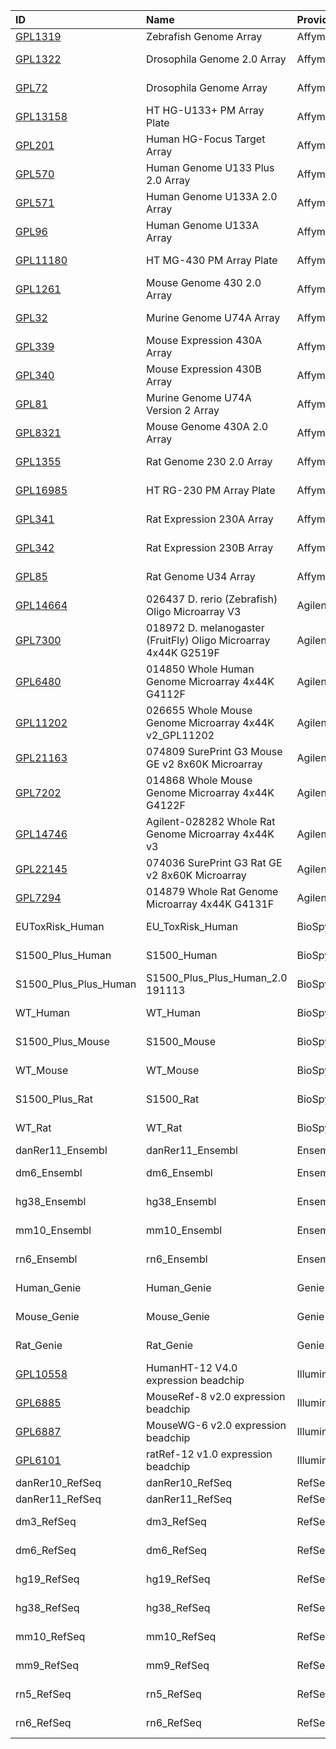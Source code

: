 |ID                                                                      |Name                                                            |Provider   |Species                 |
|:-----------------------------------------------------------------------|:---------------------------------------------------------------|:----------|:-----------------------|
|[GPL1319](https://www.ncbi.nlm.nih.gov/geo/query/acc.cgi?acc=GPL1319)   |Zebrafish Genome Array                                          |Affymetrix |Danio rerio             |
|[GPL1322](https://www.ncbi.nlm.nih.gov/geo/query/acc.cgi?acc=GPL1322)   |Drosophila Genome 2.0 Array                                     |Affymetrix |Drosophila melanogaster |
|[GPL72](https://www.ncbi.nlm.nih.gov/geo/query/acc.cgi?acc=GPL72)       |Drosophila Genome Array                                         |Affymetrix |Drosophila melanogaster |
|[GPL13158](https://www.ncbi.nlm.nih.gov/geo/query/acc.cgi?acc=GPL13158) |HT HG-U133+ PM Array Plate                                      |Affymetrix |Homo sapiens            |
|[GPL201](https://www.ncbi.nlm.nih.gov/geo/query/acc.cgi?acc=GPL201)     |Human HG-Focus Target Array                                     |Affymetrix |Homo sapiens            |
|[GPL570](https://www.ncbi.nlm.nih.gov/geo/query/acc.cgi?acc=GPL570)     |Human Genome U133 Plus 2.0 Array                                |Affymetrix |Homo sapiens            |
|[GPL571](https://www.ncbi.nlm.nih.gov/geo/query/acc.cgi?acc=GPL571)     |Human Genome U133A 2.0 Array                                    |Affymetrix |Homo sapiens            |
|[GPL96](https://www.ncbi.nlm.nih.gov/geo/query/acc.cgi?acc=GPL96)       |Human Genome U133A Array                                        |Affymetrix |Homo sapiens            |
|[GPL11180](https://www.ncbi.nlm.nih.gov/geo/query/acc.cgi?acc=GPL11180) |HT MG-430 PM Array Plate                                        |Affymetrix |Mus musculus            |
|[GPL1261](https://www.ncbi.nlm.nih.gov/geo/query/acc.cgi?acc=GPL1261)   |Mouse Genome 430 2.0 Array                                      |Affymetrix |Mus musculus            |
|[GPL32](https://www.ncbi.nlm.nih.gov/geo/query/acc.cgi?acc=GPL32)       |Murine Genome U74A Array                                        |Affymetrix |Mus musculus            |
|[GPL339](https://www.ncbi.nlm.nih.gov/geo/query/acc.cgi?acc=GPL339)     |Mouse Expression 430A Array                                     |Affymetrix |Mus musculus            |
|[GPL340](https://www.ncbi.nlm.nih.gov/geo/query/acc.cgi?acc=GPL340)     |Mouse Expression 430B Array                                     |Affymetrix |Mus musculus            |
|[GPL81](https://www.ncbi.nlm.nih.gov/geo/query/acc.cgi?acc=GPL81)       |Murine Genome U74A Version 2 Array                              |Affymetrix |Mus musculus            |
|[GPL8321](https://www.ncbi.nlm.nih.gov/geo/query/acc.cgi?acc=GPL8321)   |Mouse Genome 430A 2.0 Array                                     |Affymetrix |Mus musculus            |
|[GPL1355](https://www.ncbi.nlm.nih.gov/geo/query/acc.cgi?acc=GPL1355)   |Rat Genome 230 2.0 Array                                        |Affymetrix |Rattus norvegicus       |
|[GPL16985](https://www.ncbi.nlm.nih.gov/geo/query/acc.cgi?acc=GPL16985) |HT RG-230 PM Array Plate                                        |Affymetrix |Rattus norvegicus       |
|[GPL341](https://www.ncbi.nlm.nih.gov/geo/query/acc.cgi?acc=GPL341)     |Rat Expression 230A Array                                       |Affymetrix |Rattus norvegicus       |
|[GPL342](https://www.ncbi.nlm.nih.gov/geo/query/acc.cgi?acc=GPL342)     |Rat Expression 230B Array                                       |Affymetrix |Rattus norvegicus       |
|[GPL85](https://www.ncbi.nlm.nih.gov/geo/query/acc.cgi?acc=GPL85)       |Rat Genome U34 Array                                            |Affymetrix |Rattus norvegicus       |
|[GPL14664](https://www.ncbi.nlm.nih.gov/geo/query/acc.cgi?acc=GPL14664) |026437 D. rerio (Zebrafish) Oligo Microarray V3                 |Agilent    |Danio rerio             |
|[GPL7300](https://www.ncbi.nlm.nih.gov/geo/query/acc.cgi?acc=GPL7300)   |018972 D. melanogaster (FruitFly) Oligo Microarray 4x44K G2519F |Agilent    |Drosophila melanogaster |
|[GPL6480](https://www.ncbi.nlm.nih.gov/geo/query/acc.cgi?acc=GPL6480)   |014850 Whole Human Genome Microarray 4x44K G4112F               |Agilent    |Homo sapiens            |
|[GPL11202](https://www.ncbi.nlm.nih.gov/geo/query/acc.cgi?acc=GPL11202) |026655 Whole Mouse Genome Microarray 4x44K v2_GPL11202          |Agilent    |Mus musculus            |
|[GPL21163](https://www.ncbi.nlm.nih.gov/geo/query/acc.cgi?acc=GPL21163) |074809 SurePrint G3 Mouse GE v2 8x60K Microarray                |Agilent    |Mus musculus            |
|[GPL7202](https://www.ncbi.nlm.nih.gov/geo/query/acc.cgi?acc=GPL7202)   |014868 Whole Mouse Genome Microarray 4x44K G4122F               |Agilent    |Mus musculus            |
|[GPL14746](https://www.ncbi.nlm.nih.gov/geo/query/acc.cgi?acc=GPL14746) |Agilent-028282 Whole Rat Genome Microarray 4x44K v3             |Agilent    |Rattus norvegicus       |
|[GPL22145](https://www.ncbi.nlm.nih.gov/geo/query/acc.cgi?acc=GPL22145) |074036 SurePrint G3 Rat GE v2 8x60K Microarray                  |Agilent    |Rattus norvegicus       |
|[GPL7294](https://www.ncbi.nlm.nih.gov/geo/query/acc.cgi?acc=GPL7294)   |014879 Whole Rat Genome Microarray 4x44K G4131F                 |Agilent    |Rattus norvegicus       |
|EUToxRisk_Human                                                         |EU_ToxRisk_Human                                                |BioSpyder  |Homo sapiens            |
|S1500_Plus_Human                                                        |S1500_Human                                                     |BioSpyder  |Homo sapiens            |
|S1500_Plus_Plus_Human                                                   |S1500_Plus_Plus_Human_2.0 191113                                |BioSpyder  |Homo sapiens            |
|WT_Human                                                                |WT_Human                                                        |BioSpyder  |Homo sapiens            |
|S1500_Plus_Mouse                                                        |S1500_Mouse                                                     |BioSpyder  |Mus musculus            |
|WT_Mouse                                                                |WT_Mouse                                                        |BioSpyder  |Mus musculus            |
|S1500_Plus_Rat                                                          |S1500_Rat                                                       |BioSpyder  |Rattus norvegicus       |
|WT_Rat                                                                  |WT_Rat                                                          |BioSpyder  |Rattus norvegicus       |
|danRer11_Ensembl                                                        |danRer11_Ensembl                                                |Ensembl    |Danio rerio             |
|dm6_Ensembl                                                             |dm6_Ensembl                                                     |Ensembl    |Drosophila melanogaster |
|hg38_Ensembl                                                            |hg38_Ensembl                                                    |Ensembl    |Homo sapiens            |
|mm10_Ensembl                                                            |mm10_Ensembl                                                    |Ensembl    |Mus musculus            |
|rn6_Ensembl                                                             |rn6_Ensembl                                                     |Ensembl    |Rattus norvegicus       |
|Human_Genie                                                             |Human_Genie                                                     |Genie      |Homo sapiens            |
|Mouse_Genie                                                             |Mouse_Genie                                                     |Genie      |Mus musculus            |
|Rat_Genie                                                               |Rat_Genie                                                       |Genie      |Rattus norvegicus       |
|[GPL10558](https://www.ncbi.nlm.nih.gov/geo/query/acc.cgi?acc=GPL10558) |HumanHT-12 V4.0 expression beadchip                             |Illumina   |Homo sapiens            |
|[GPL6885](https://www.ncbi.nlm.nih.gov/geo/query/acc.cgi?acc=GPL6885)   |MouseRef-8 v2.0 expression beadchip                             |Illumina   |Mus musculus            |
|[GPL6887](https://www.ncbi.nlm.nih.gov/geo/query/acc.cgi?acc=GPL6887)   |MouseWG-6 v2.0 expression beadchip                              |Illumina   |Mus musculus            |
|[GPL6101](https://www.ncbi.nlm.nih.gov/geo/query/acc.cgi?acc=GPL6101)   |ratRef-12 v1.0 expression beadchip                              |Illumina   |Rattus norvegicus       |
|danRer10_RefSeq                                                         |danRer10_RefSeq                                                 |RefSeq     |Danio rerio             |
|danRer11_RefSeq                                                         |danRer11_RefSeq                                                 |RefSeq     |Danio rerio             |
|dm3_RefSeq                                                              |dm3_RefSeq                                                      |RefSeq     |Drosophila melanogaster |
|dm6_RefSeq                                                              |dm6_RefSeq                                                      |RefSeq     |Drosophila melanogaster |
|hg19_RefSeq                                                             |hg19_RefSeq                                                     |RefSeq     |Homo sapiens            |
|hg38_RefSeq                                                             |hg38_RefSeq                                                     |RefSeq     |Homo sapiens            |
|mm10_RefSeq                                                             |mm10_RefSeq                                                     |RefSeq     |Mus musculus            |
|mm9_RefSeq                                                              |mm9_RefSeq                                                      |RefSeq     |Mus musculus            |
|rn5_RefSeq                                                              |rn5_RefSeq                                                      |RefSeq     |Rattus norvegicus       |
|rn6_RefSeq                                                              |rn6_RefSeq                                                      |RefSeq     |Rattus norvegicus       |